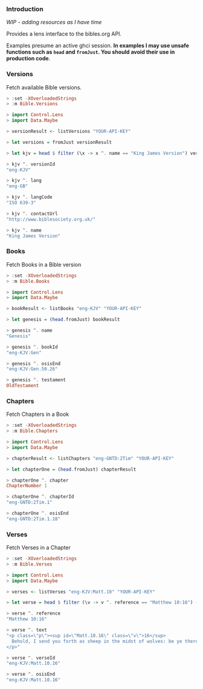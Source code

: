 ### Introduction

*WIP - adding resources as I have time*

Provides a lens interface to the bibles.org API.

Examples presume an active ghci session. **In examples I may use unsafe functions such as `head` and `fromJust`. You should avoid their use in production code**.

### Versions

Fetch available Bible versions.

```haskell
> :set -XOverloadedStrings
> :m Bible.Versions

> import Control.Lens
> import Data.Maybe

> versionResult <- listVersions "YOUR-API-KEY"

> let versions = fromJust versionResult

> let kjv = head $ filter (\x -> x ^. name == "King James Version") versions

> kjv ^. versionId
"eng-KJV"

> kjv ^. lang
"eng-GB"

> kjv ^. langCode
"ISO 639-3"

> kjv ^. contactUrl 
"http://www.biblesociety.org.uk/"

> kjv ^. name
"King James Version"
```

### Books

Fetch Books in a Bible version

```haskell
> :set -XOverloadedStrings
> :m Bible.Books

> import Control.Lens
> import Data.Maybe

> bookResult <- listBooks "eng-KJV" "YOUR-API-KEY"

> let genesis = (head.fromJust) bookResult

> genesis ^. name
"Genesis"

> genesis ^. bookId
"eng-KJV:Gen"

> genesis ^. osisEnd
"eng-KJV:Gen.50.26"

> genesis ^. testament
OldTestament
```

### Chapters

Fetch Chapters in a Book

```haskell
> :set -XOverloadedStrings
> :m Bible.Chapters

> import Control.Lens
> import Data.Maybe

> chapterResult <- listChapters "eng-GNTD:2Tim" "YOUR-API-KEY"

> let chapterOne = (head.fromJust) chapterResult

> chapterOne ^. chapter
ChapterNumber 1

> chapterOne ^. chapterId
"eng-GNTD:2Tim.1"

> chapterOne ^. osisEnd
"eng-GNTD:2Tim.1.18"
```

### Verses

Fetch Verses in a Chapter

```haskell
> :set -XOverloadedStrings
> :m Bible.Verses

> import Control.Lens
> import Data.Maybe

> verses <- listVerses "eng-KJV:Matt.10" "YOUR-API-KEY"

> let verse = head $ filter (\v -> v ^. reference == "Matthew 10:16") (fromJust verses)

> verse ^. reference
"Matthew 10:16"

> verse ^. text
"<p class=\"p\"><sup id=\"Matt.10.16\" class=\"v\">16</sup>
  Behold, I send you forth as sheep in the midst of wolves: be ye therefore wise as serpents, and harmless as doves.
</p>"

> verse ^. verseId
"eng-KJV:Matt.10.16"

> verse ^. osisEnd
"eng-KJV:Matt.10.16"
```
